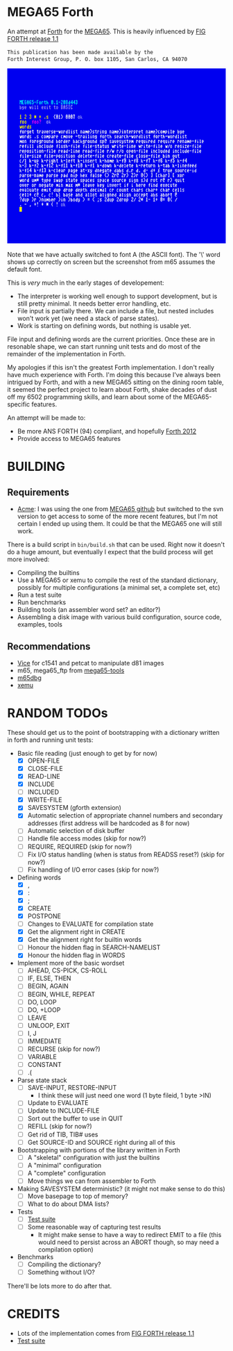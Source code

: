 
# MEGA65 Forth

An attempt at [Forth](https://forth-standard.org/standard/words) for the [MEGA65](https://mega65.org/).  This is heavily influenced by [FIG FORTH release 1.1](https://github.com/ptorric/figforth)

```
This publication has been made available by the 
Forth Interest Group, P. O. box 1105, San Carlos, CA 94070
```

![screenshot](doc/screenshot.png)

Note that we have actually switched to font A (the ASCII font).  The '\\' word shows up correctly on screen but the screenshot from m65 assumes the default font.

This is *very* much in the early stages of developement:

- The interpreter is working well enough to support development, but is still pretty minimal.  It needs better error handling, etc.
- File input is partially there.  We can include a file, but nested includes won't work yet (we need a stack of parse states).
- Work is starting on defining words, but nothing is usable yet.

File input and defining words are the current priorities.  Once these are in resonable shape, we can start running unit tests and do most of the remainder of the implementation in Forth.

My apologies if this isn't the greatest Forth implementation.  I don't really have much experience with Forth.  I'm doing this because I've always been intrigued by Forth, and with a new MEGA65 sitting on the dining room table, it seemed the perfect project to learn about Forth, shake decades of dust off my 6502 programming skills, and learn about some of the MEGA65-specific features.

An attempt will be made to:

- Be more ANS FORTH (94) compliant, and hopefully [Forth 2012](http://www.forth200x.org/documents/forth-2012.pdf)
- Provide access to MEGA65 features

# BUILDING

## Requirements

- [Acme](https://sourceforge.net/projects/acme-crossass):  I was using the one from [MEGA65 github](https://github.com/MEGA65/acme) but switched to the svn version to get access to some of the more recent features, but I'm not certain I ended up using them.  It could be that the MEGA65 one will still work.

There is a build script in `bin/build.sh` that can be used.  Right now it doesn't do a huge amount, but eventually I expect
that the build process will get more involved:

- Compiling the builtins
- Use a MEGA65 or xemu to compile the rest of the standard dictionary, possibly for multiple configurations (a minimal set, a complete set, etc)
- Run a test suite
- Run benchmarks
- Building tools (an assembler word set? an editor?)
- Assembling a disk image with various build configuration, source code, examples, tools

## Recommendations

- [Vice](https://vice-emu.sourceforge.io/) for c1541 and petcat to manipulate d81 images
- m65, mega65_ftp from [mega65-tools](https://github.com/MEGA65/mega65-tools)
- [m65dbg](https://github.com/MEGA65/m65dbg)
- [xemu](https://github.com/lgblgblgb/xemu)

# RANDOM TODOs

These should get us to the point of bootstrapping with a dictionary written in forth and running unit tests:
- Basic file reading (just enough to get by for now)
  - [x] OPEN-FILE
  - [x] CLOSE-FILE
  - [x] READ-LINE
  - [x] INCLUDE
  - [ ] INCLUDED
  - [x] WRITE-FILE
  - [x] SAVESYSTEM (gforth extension)
  - [x] Automatic selection of appropriate channel numbers and secondary addresses (first address will be hardcoded as 8 for now)
  - [ ] Automatic selection of disk buffer
  - [ ] Handle file access modes (skip for now?)
  - [ ] REQUIRE, REQUIRED (skip for now?)
  - [ ] Fix I/O status handling (when is status from READSS reset?) (skip for now?)
  - [ ] Fix handling of I/O error cases (skip for now?)
- Defining words
  - [x] ,
  - [x] :
  - [x] ;
  - [x] CREATE
  - [x] POSTPONE
  - [ ] Changes to EVALUATE for compilation state
  - [x] Get the alignment right in CREATE
  - [x] Get the alignment right for builtin words
  - [ ] Honour the hidden flag in SEARCH-NAMELIST
  - [x] Honour the hidden flag in WORDS
- Implement more of the basic wordset
  - [ ] AHEAD, CS-PICK, CS-ROLL
  - [ ] IF, ELSE, THEN
  - [ ] BEGIN, AGAIN
  - [ ] BEGIN, WHILE, REPEAT
  - [ ] DO, LOOP
  - [ ] DO, +LOOP
  - [ ] LEAVE
  - [ ] UNLOOP, EXIT
  - [ ] I, J
  - [ ] IMMEDIATE
  - [ ] RECURSE (skip for now?)
  - [ ] VARIABLE
  - [ ] CONSTANT
  - [ ] .(
- Parse state stack
  - [ ] SAVE-INPUT, RESTORE-INPUT
    - I think these will just need one word (1 byte fileid, 1 byte >IN)
  - [ ] Update to EVALUATE
  - [ ] Update to INCLUDE-FILE
  - [ ] Sort out the buffer to use in QUIT
  - [ ] REFILL (skip for now?)
  - [ ] Get rid of TIB, TIB# uses
  - [ ] Get SOURCE-ID and SOURCE right during all of this
- Bootstrapping with portions of the library written in Forth
  - [ ] A "skeletal" configuration with just the builtins
  - [ ] A "minimal" configuration
  - [ ] A "complete" configuration
  - [ ] Move things we can from assembler to Forth
- Making SAVESYSTEM deterministic? (it might not make sense to do this)
  - [ ] Move basepage to top of memory?
  - [ ] What to do about DMA lists?
- Tests
  - [ ] [Test suite](https://github.com/gerryjackson/forth2012-test-suite)
  - [ ] Some reasonable way of capturing test results 
    - It might make sense to have a way to redirect EMIT to a file (this would need to persist across an ABORT though, so may need a compilation option) 
- Benchmarks
  - [ ] Compiling the dictionary?
  - [ ] Something without I/O?

There'll be lots more to do after that.

# CREDITS

- Lots of the implementation comes from [FIG FORTH release 1.1](https://github.com/ptorric/figforth)
- [Test suite](https://github.com/gerryjackson/forth2012-test-suite)
